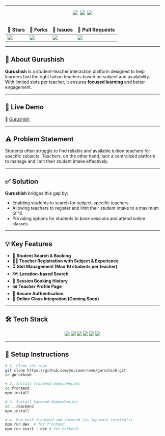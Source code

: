 
<hr>

<div align="center">
  <img src="https://forthebadge.com/images/badges/built-with-love.svg" />&nbsp;
  <img src="https://forthebadge.com/images/badges/uses-brains.svg" />&nbsp;
  <img src="https://forthebadge.com/images/badges/powered-by-responsibility.svg"/>
</div>
<br>

<div align="center">
  <table>
    <thead align="center">
      <tr>
        <td><strong>🌟 Stars</strong></td>
        <td><strong>🍴 Forks</strong></td>
        <td><strong>🐛 Issues</strong></td>
        <td><strong>🔔 Pull Requests</strong></td>
      </tr>
    </thead>
    <tbody>
      <tr>
        <td><a href="https://github.com/sailaja-adapa/gurushish/stargazers"><img src="https://img.shields.io/github/stars/sailaja-adapa/gurushish?style=for-the-badge&logo=github"/></a></td>
        <td><a href="https://github.com/sailaja-adapa/gurushish/forks"><img src="https://img.shields.io/github/forks/sailaja-adapa/gurushish?style=for-the-badge&logo=git&logoColor=white"/></a></td>
        <td><img src="https://img.shields.io/github/issues-search/sailaja-adapa/gurushish?query=is:issue&style=for-the-badge&label=Issues&logo=github&color=blue"/></td>
        <td><img src="https://img.shields.io/github/issues-search/sailaja-adapa/gurushish?query=is:pr&style=for-the-badge&label=Pull%20Requests&logo=github&color=blue"/></td>
      </tr>
    </tbody>
  </table>
</div>

---

## 🌟 About Gurushish

**Gurushish** is a student-teacher interaction platform designed to help learners find the right tuition teachers based on subject and availability. With limited slots per teacher, it ensures **focused learning** and better engagement.

---

## 🚀 Live Demo

🔗 [Gurushish](https://gurushish.vercel.app/)

---

## ⚠️ Problem Statement

Students often struggle to find reliable and available tuition teachers for specific subjects. Teachers, on the other hand, lack a centralized platform to manage and limit their student intake effectively.

---

## ✅ Solution

**Gurushish** bridges this gap by:

- Enabling students to search for subject-specific teachers.
- Allowing teachers to register and limit their student intake to a maximum of 10.
- Providing options for students to book sessions and attend online classes.

---

## 💡 Key Features

- 🎯 **Student Search & Booking**
- 🧑‍🏫 **Teacher Registration with Subject & Experience**
- ⏳ **Slot Management (Max 10 students per teacher)**
- 🗺️ **Location-based Search**
- 🧾 **Session Booking History**
- 🖼️ **Teacher Profile Page**
- 🔐 **Secure Authentication**
- 🎥 **Online Class Integration (Coming Soon)**

---

## 🛠 Tech Stack

<div align="center">
  <img src="https://img.shields.io/badge/Next.js-000000?style=for-the-badge&logo=next.js&logoColor=white" />
  <img src="https://img.shields.io/badge/TailwindCSS-38B2AC.svg?style=for-the-badge&logo=tailwind-css&logoColor=white" />
  <img src="https://img.shields.io/badge/TypeScript-007ACC.svg?style=for-the-badge&logo=typescript&logoColor=white" />
  <img src="https://img.shields.io/badge/PostgreSQL-4169E1.svg?style=for-the-badge&logo=postgresql&logoColor=white" />
  <img src="https://img.shields.io/badge/NestJS-E0234E.svg?style=for-the-badge&logo=nestjs&logoColor=white" />
  <img src="https://img.shields.io/badge/Node.js-339933.svg?style=for-the-badge&logo=node.js&logoColor=white" />
</div>

---

## 🔧 Setup Instructions

```bash
# 1. Clone the repo
git clone https://github.com/yourusername/gurushish.git
cd gurushish

# 2. Install frontend dependencies
cd frontend
npm install

# 3. Install backend dependencies
cd ../backend
npm install

# 4. Run both frontend and backend (in separate terminals)
npm run dev  # for frontend
npm run start : dev # for backend
